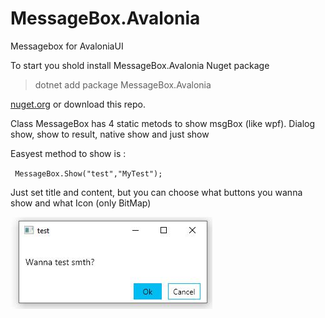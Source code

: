 # MessageBox.Avalonia

Messagebox for AvaloniaUI

To start you shold install MessageBox.Avalonia Nuget package 
>   dotnet add package MessageBox.Avalonia 

[nuget.org](https://www.nuget.org/packages/MessageBox.Avalonia/)
or download this repo.

Class MessageBox has 4 static metods to show msgBox (like wpf).
Dialog show, show to result, native show and just show

Easyest method to show is :

` MessageBox.Show("test","MyTest");`

Just set title and content, but you can choose what buttons you wanna show and what Icon (only BitMap)


![](Images/messagebox.jpg)